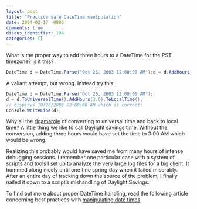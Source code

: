 ```yaml
---
layout: post
title: "Practice safe DateTime manipulation"
date: 2004-02-17 -0800
comments: true
disqus_identifier: 198
categories: []
---
```

What is the proper way to add three hours to a DateTime for the PST
timezone? Is it this?

```csharp
DateTime d = DateTime.Parse("Oct 26, 2003 12:00:00 AM");d = d.AddHours(3.0);
```

A valiant attempt, but wrong. Instead try this:

```csharp
DateTime d = DateTime.Parse("Oct 26, 2003 12:00:00 AM");
d = d.ToUniversalTime().AddHours(3.0).ToLocalTime();
// displays 10/26/2003 02:00:00 AM which is correct!
Console.WriteLine(d);
```

Why all the
[rigamarole](http://dictionary.reference.com/search?r=2&q=rigamarole "Definition of Rigamarole")
of converting to universal time and back to local time? A little thing
we like to call Daylight savings time. Without the conversion, adding
three hours would have set the time to 3:00 AM which would be wrong.

Realizing this probably would have saved me from many hours of intense
debugging sessions. I remember one particular case with a system of
scripts and tools I set up to analyze the very large log files for a big
client. It hummed along nicely until one fine spring day when it failed
miserably. After an entire day of tracking down the source of the
problem, I finally nailed it down to a script’s mishandling of Daylight
Savings.

To find out more about proper DateTime handling, read the following
article concerning best practices with [manipulating date
times](http://msdn.microsoft.com/netframework/default.aspx?pull=/library/en-us/dndotnet/html/datetimecode.asp "Best practices with DateTime").

